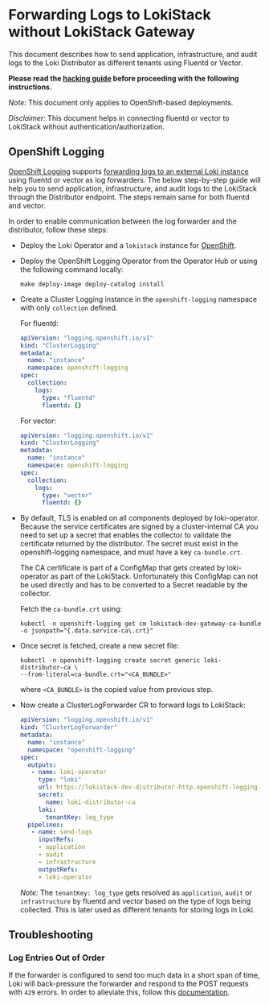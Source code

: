 # Forwarding Logs to LokiStack without LokiStack Gateway

This document describes how to send application, infrastructure, and audit logs to the Loki Distributor as different tenants using Fluentd or Vector.

__Please read the [hacking guide](./hack_loki_operator.md) before proceeding with the following instructions.__

_Note:_ This document only applies to OpenShift-based deployments.

_Disclaimer:_ This document helps in connecting fluentd or vector to LokiStack without authentication/authorization.

## OpenShift Logging

[OpenShift Logging](https://github.com/openshift/cluster-logging-operator) supports [forwarding logs to an external Loki instance](https://docs.openshift.com/container-platform/4.9/logging/cluster-logging-external.html#cluster-logging-collector-log-forward-loki_cluster-logging-external) using fluentd or vector as log forwarders.
The below step-by-step guide will help you to send application, infrastructure, and audit logs to the LokiStack through the Distributor endpoint.
The steps remain same for both fluentd and vector.

In order to enable communication between the log forwarder and the distributor, follow these steps:

* Deploy the Loki Operator and a `lokistack` instance for [OpenShift](./hack_loki_operator.md#hacking-on-loki-operator-on-openshift).

* Deploy the OpenShift Logging Operator from the Operator Hub or using the following command locally:

    ```console
    make deploy-image deploy-catalog install
    ```
  
* Create a Cluster Logging instance in the `openshift-logging` namespace with only `collection` defined.

    For fluentd:

    ```yaml
    apiVersion: "logging.openshift.io/v1"
    kind: "ClusterLogging"
    metadata:
      name: "instance"
      namespace: openshift-logging
    spec:
      collection:
        logs:
          type: "fluentd"
          fluentd: {}
    ```

    For vector:

    ```yaml
    apiVersion: "logging.openshift.io/v1"
    kind: "ClusterLogging"
    metadata:
      name: "instance"
      namespace: openshift-logging
    spec:
      collection:
        logs:
          type: "vector"
          fluentd: {}
    ```

* By default, TLS is enabled on all components deployed by loki-operator. Because the service certificates are signed by a cluster-internal CA you need to set up a secret that enables the collector to validate the certificate returned by the distributor. The secret must exist in the openshift-logging namespace, and must have a key `ca-bundle.crt`.

  The CA certificate is part of a ConfigMap that gets created by loki-operator as part of the LokiStack. Unfortunately this ConfigMap can not be used directly and has to be converted to a Secret readable by the collector.

    Fetch the `ca-bundle.crt` using:

    ```console
    kubectl -n openshift-logging get cm lokistack-dev-gateway-ca-bundle -o jsonpath="{.data.service-ca\.crt}"
    ```
  
* Once secret is fetched, create a new secret file:

    ```console
    kubectl -n openshift-logging create secret generic loki-distributor-ca \
    --from-literal=ca-bundle.crt="<CA_BUNDLE>"
    ```
    
    where `<CA_BUNDLE>` is the copied value from previous step.

* Now create a ClusterLogForwarder CR to forward logs to LokiStack:

  ```yaml
  apiVersion: "logging.openshift.io/v1"
  kind: "ClusterLogForwarder"
  metadata:
    name: "instance"
    namespace: "openshift-logging"
  spec:
    outputs:
     - name: loki-operator
       type: "loki"
       url: https://lokistack-dev-distributor-http.openshift-logging.svc:3100
       secret:
         name: loki-distributor-ca
       loki:
         tenantKey: log_type
    pipelines:
     - name: send-logs
       inputRefs:
       - application
       - audit
       - infrastructure
       outputRefs:
       - loki-operator
  ```

  _Note:_ The `tenantKey: log_type` gets resolved as `application`, `audit` or `infrastructure` by fluentd and vector based on the type of logs being collected. This is later used as different tenants for storing logs in Loki.

## Troubleshooting

### Log Entries Out of Order

If the forwarder is configured to send too much data in a short span of time, Loki will back-pressure the forwarder and respond to the POST requests with `429` errors.
In order to alleviate this, follow this [documentation](./forwarding_logs_to_gateway.md#log-entries-out-of-order).
